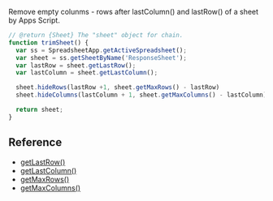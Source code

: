 Remove empty colunms - rows after lastColumn() and lastRow() of a sheet by Apps Script.

``` js
// @return {Sheet} The "sheet" object for chain.
function trimSheet() {
  var ss = SpreadsheetApp.getActiveSpreadsheet();
  var sheet = ss.getSheetByName('ResponseSheet');
  var lastRow = sheet.getLastRow();
  var lastColumn = sheet.getLastColumn();

  sheet.hideRows(lastRow +1, sheet.getMaxRows() - lastRow)
  sheet.hideColumns(lastColumn + 1, sheet.getMaxColumns() - lastColumn)

  return sheet;
}
```

## Reference
* [getLastRow()](https://developers.google.com/apps-script/reference/spreadsheet/sheet#getLastRow())
* [getLastColumn()](https://developers.google.com/apps-script/reference/spreadsheet/sheet#getLastColumn())
* [getMaxRows()](https://developers.google.com/apps-script/reference/spreadsheet/sheet#getMaxRows())
* [getMaxColumns()](https://developers.google.com/apps-script/reference/spreadsheet/sheet#getMaxColumns())
